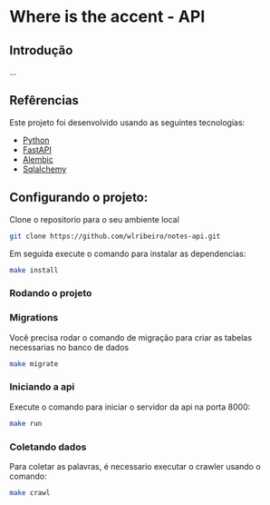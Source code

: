 # Where is the accent - API
## Introdução
...
## Refêrencias

Este projeto foi desenvolvido usando as seguintes tecnologias:
- [Python](https://www.python.org/downloads/)
- [FastAPI](https://fastapi.tiangolo.com/)
- [Alembic](https://alembic.sqlalchemy.org/)
- [Sqlalchemy](https://sqlalchemy.org/)
## Configurando o projeto:

Clone o repositorio para o seu ambiente local
```bash
git clone https://github.com/wlribeiro/notes-api.git
```

Em seguida execute o comando para instalar as dependencias:
```bash
make install
```

### Rodando o projeto

### Migrations
Você precisa rodar o comando de migração para criar as tabelas necessarias no banco de dados
```bash
make migrate
```
### Iniciando a api
Execute o comando para iniciar o servidor da api na porta 8000:
```bash
make run
```
### Coletando dados
Para coletar as palavras, é necessario executar o crawler  usando o comando:
```bash
make crawl
```